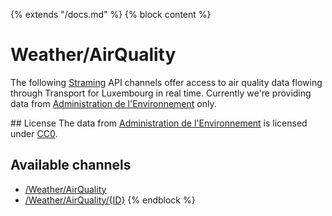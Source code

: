 {% extends "/docs.md" %}
{% block content %}
# Weather/AirQuality
The following [Straming](https://en.wikipedia.org/wiki/WebSocket) API channels offer access to air quality data flowing through Transport for Luxembourg in real time.
Currently we're providing data from [Administration de l'Environnement](http://www.environnement.public.lu/) only.

## License
The data from [Administration de l'Environnement](http://www.environnement.public.lu/) is licensed under [CC0](https://creativecommons.org/publicdomain/zero/1.0/).

## Available channels
- [/Weather/AirQuality](/Streaming_APIs/Weather/AirQuality/index.md)
- [/Weather/AirQuality/{ID}](/Streaming_APIs/Weather/AirQuality/id.md)
{% endblock %}
